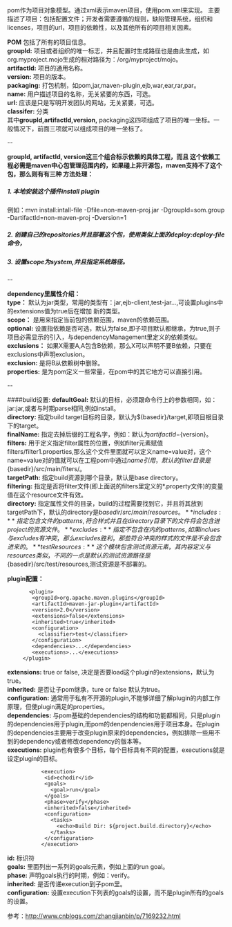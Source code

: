 pom作为项目对象模型。通过xml表示maven项目，使用pom.xml来实现。
主要描述了项目：包括配置文件；开发者需要遵循的规则，缺陷管理系统，组织和licenses，项目的url，项目的依赖性，以及其他所有的项目相关因素。  

**POM** 包括了所有的项目信息。  
**groupId:** 项目或者组织的唯一标志，并且配置时生成路径也是由此生成，如org.myproject.mojo生成的相对路径为：/org/myproject/mojo。  
**artifactId:** 项目的通用名称。  
**version:** 项目的版本。  
**packaging:** 打包机制，如pom,jar,maven-plugin,ejb,war,ear,rar,par。  
**name:** 用户描述项目的名称，无关紧要的东西，可选。  
**url:** 应该是只是写明开发团队的网站，无关紧要，可选。  
**classifer:** 分类  
其中**groupId,artifactId,version,** packaging这四项组成了项目的唯一坐标。一般情况下，前面三项就可以组成项目的唯一坐标了。

--

**groupId, artifactId, version这三个组合标示依赖的具体工程，而且 这个依赖工程必需是maven中心包管理范围内的，如果碰上非开源包，maven支持不了这个包，那么则有有三种 方法处理：**  

##### 1. 本地安装这个插件install plugin
例如：mvn install:intall-file -Dfile=non-maven-proj.jar -DgroupId=som.group -DartifactId=non-maven-proj -Dversion=1

##### 2. 创建自己的repositories并且部署这个包，使用类似上面的deploy:deploy-file命令，
##### 3. 设置scope为system,并且指定系统路径。

--

**dependency里属性介绍：**  
**type：** 默认为jar类型，常用的类型有：jar,ejb-client,test-jar...,可设置plugins中的extensions值为true后在增加 新的类型。  
**scope：** 是用来指定当前包的依赖范围，maven的依赖范围。  
**optional:** 设置指依赖是否可选，默认为false,即子项目默认都继承，为true,则子项目必需显示的引入，与dependencyManagement里定义的依赖类似。    
**exclusions：** 如果X需要A,A包含B依赖，那么X可以声明不要B依赖，只要在exclusions中声明exclusion。  
**exclusion:** 是将B从依赖树中删除。  
**properties:** 是为pom定义一些常量，在pom中的其它地方可以直接引用。  

--

####build设置:
**defaultGoal:** 默认的目标，必须跟命令行上的参数相同，如：jar:jar,或者与时期parse相同,例如install。  
**directory:** 指定build target目标的目录，默认为$(basedir}/target,即项目根目录下的target。  
**finalName:** 指定去掉后缀的工程名字，例如：默认为${artifactId}-${version}。  
**filters:** 用于定义指定filter属性的位置，例如filter元素赋值filters/filter1.properties,那么这个文件里面就可以定义name=value对，这个name=value对的值就可以在工程pom中通过${name}引用，默认的filter目录是${basedir}/src/main/fiters/。  
**targetPath:** 指定build资源到哪个目录，默认是base directory。  
**filtering:** 指定是否将filter文件(即上面说的filters里定义的*.property文件)的变量值在这个resource文件有效。  
**directory:** 指定属性文件的目录，build的过程需要找到它，并且将其放到targetPath下，默认的directory是${basedir}/src/main/resources。  
**includes:** 指定包含文件的patterns,符合样式并且在directory目录下的文件将会包含进project的资源文件。  
**excludes:** 指定不包含在内的patterns,如果inclues与excludes有冲突，那么excludes胜利，那些符合冲突的样式的文件是不会包含进来的。  
**testResources:** 这个模块包含测试资源元素，其内容定义与resources类似，不同的一点是默认的测试资源路径是${basedir}/src/test/resources,测试资源是不部署的。  

**plugin配置：** 
```
       <plugin> 
        <groupId>org.apache.maven.plugins</groupId> 
        <artifactId>maven-jar-plugin</artifactId> 
        <version>2.0</version> 
        <extensions>false</extensions> 
        <inherited>true</inherited> 
        <configuration> 
          <classifier>test</classifier> 
        </configuration> 
        <dependencies>...</dependencies> 
        <executions>...</executions> 
     </plugin>
```

**extensions:** true or false, 决定是否要load这个plugin的extensions，默认为true。  
**inherited:** 是否让子pom继承，ture or false 默认为true。  
**configuration:** 通常用于私有不开源的plugin,不能够详细了解plugin的内部工作原理，但使plugin满足的properties。  
**dependencies:** 与pom基础的dependencies的结构和功能都相同，只是plugin的dependencies用于plugin,而pom的denpendencies用于项目本身。在plugin的dependencies主要用于改变plugin原来的dependencies，例如排除一些用不到的dependency或者修改dependency的版本等。  
**executions:** plugin也有很多个目标，每个目标具有不同的配置，executions就是设定plugin的目标。  

```
           <execution> 
            <id>echodir</id> 
            <goals> 
              <goal>run</goal> 
            </goals> 
            <phase>verify</phase> 
            <inherited>false</inherited> 
            <configuration> 
              <tasks> 
                <echo>Build Dir: ${project.build.directory}</echo> 
              </tasks> 
            </configuration> 
           </execution> 
```  
**id:** 标识符  
**goals:** 里面列出一系列的goals元素，例如上面的run goal。  
**phase:** 声明goals执行的时期，例如：verify。  
**inherited:** 是否传递execution到子pom里。  
**configuration:** 设置execution下列表的goals的设置，而不是plugin所有的goals的设置。  

参考：http://www.cnblogs.com/zhangjianbin/p/7169232.html